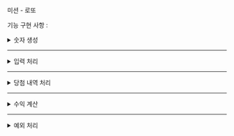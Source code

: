 미션 - 로또

기능 구현 사항 : 
<details>
<summary>숫자 생성</summary>
<div markdown="1">

라이브러리를 통해 7개의 랜덤한 숫자 생성(7번째 숫자가 보너스 숫자)

</div>
</details>

------------------------------

<details>
<summary>입력 처리</summary>
<div markdown="1">

입력이 들어오면 오름차순 정렬 후 저장

</div>
</details>

------------------------------

<details>
<summary>당첨 내역 처리</summary>
<div markdown="1">

입력값과 로또숫자를 비교후 당첨내역을 연산한다.

</div>
</details>

-------------------------------

<details>
<summary>수익 계산</summary>
<div markdown="1">

로또 가격을 기반으로 수익률을 계산한다

</div>
</details>


-------------------------------

<details>
<summary>예외 처리</summary>
<div markdown="1">

로또 숫자의 개수, 값이 1-45사이인지, 로또 가격이 1000원이상이고 나눠떨어지는지

</div>
</details>

